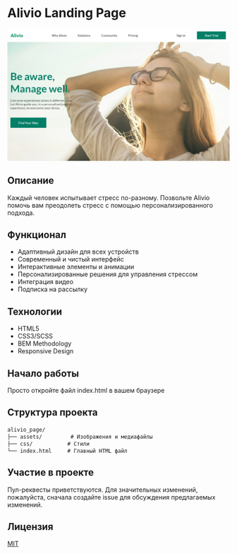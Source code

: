 # Alivio Landing Page

![Alivio Preview](./assets/preview.png)

## Описание

Каждый человек испытывает стресс по-разному. Позвольте Alivio помочь вам преодолеть стресс с помощью персонализированного подхода.

## Функционал

- Адаптивный дизайн для всех устройств
- Современный и чистый интерфейс
- Интерактивные элементы и анимации
- Персонализированные решения для управления стрессом
- Интеграция видео
- Подписка на рассылку

## Технологии

- HTML5
- CSS3/SCSS
- BEM Methodology
- Responsive Design

## Начало работы

Просто откройте файл index.html в вашем браузере

## Структура проекта

```
alivio_page/
├── assets/         # Изображения и медиафайлы
├── css/           # Стили
└── index.html     # Главный HTML файл
```

## Участие в проекте

Пул-реквесты приветствуются. Для значительных изменений, пожалуйста, сначала создайте issue для обсуждения предлагаемых изменений.

## Лицензия

[MIT](https://choosealicense.com/licenses/mit/)
